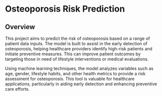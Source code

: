 # Osteoporosis Risk Prediction

## Overview
This project aims to predict the risk of osteoporosis based on a range of patient data inputs. The model is built to assist in the early detection of osteoporosis, helping healthcare providers identify high-risk patients and initiate preventive measures. This can improve patient outcomes by targeting those in need of lifestyle interventions or medical evaluations.

Using machine learning techniques, the model analyzes variables such as age, gender, lifestyle habits, and other health metrics to provide a risk assessment for osteoporosis. This tool is valuable for healthcare applications, particularly in aiding early detection and enhancing preventive care efforts.
